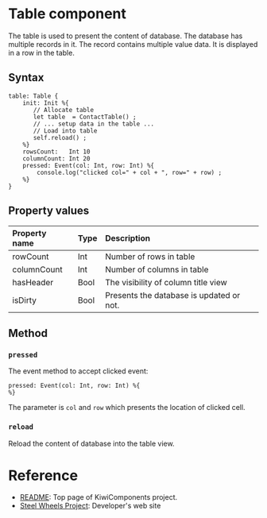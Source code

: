 # Table component
The table is used to present the content of database. 
The database has multiple records in it.
The record contains multiple value data.
It is displayed in a row in the table.

## Syntax
````
table: Table {
    init: Init %{
       // Allocate table
       let table  = ContactTable() ;
       // ... setup data in the table ...
       // Load into table
       self.reload() ;
    %}
    rowsCount:   Int 10
    columnCount: Int 20
    pressed: Event(col: Int, row: Int) %{
        console.log("clicked col=" + col + ", row=" + row) ;
    %}
}
````

## Property values
|Property name  |Type   |Description        |
|:--            |:--    |:--                | 
|rowCount       |Int    |Number of rows in table |
|columnCount    |Int    |Number of columns in table |
|hasHeader      |Bool   |The visibility of column title view|
|isDirty        |Bool   |Presents the database is updated or not.|

## Method
### `pressed`
The event method to accept clicked event:
````
pressed: Event(col: Int, row: Int) %{
%}
````
The parameter is `col` and `row` which presents the location of clicked cell.

### `reload`
Reload the content of database into the table view.

# Reference
* [README](https://github.com/steelwheels/KiwiCompnents): Top page of KiwiComponents project.
* [Steel Wheels Project](https://steelwheels.github.io): Developer's web site
